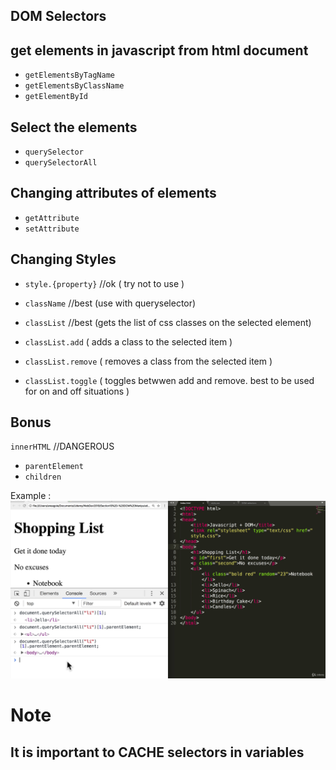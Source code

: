 DOM Selectors
--------------

## get elements in javascript from html document
- `getElementsByTagName`
- `getElementsByClassName`
- `getElementById`

## Select the elements
- `querySelector`
- `querySelectorAll`

## Changing attributes of elements
- `getAttribute`
- `setAttribute`

## Changing Styles
- `style.{property}` //ok ( try not to use )

- `className` //best (use with queryselector)
- `classList` //best (gets the list of css classes on the selected element)
- `classList.add` ( adds a class to the selected item )
- `classList.remove` ( removes a class from the selected item )
- `classList.toggle` ( toggles betwwen add and remove. best to be used for on and off situations )

## Bonus
`innerHTML` //DANGEROUS

- `parentElement`
- `children`

Example :
!['parentElement'](https://github.com/coldkillerr/jspract/blob/master/vlcsnap-2021-04-07-12h00m21s023.png)

# Note
## It is important to CACHE selectors in variables
